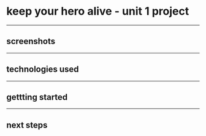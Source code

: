 # keep your hero alive - unit 1 project
---
## screenshots
---
## technologies used
---
## gettting started
---
## next steps
